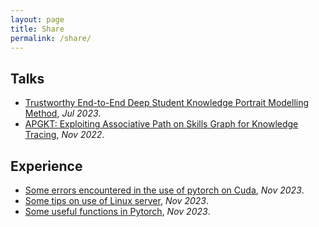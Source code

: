 ```yaml
---
layout: page
title: Share
permalink: /share/
---
```



## Talks
- [Trustworthy End-to-End Deep Student Knowledge Portrait Modelling Method](/share/Talks/CCFAI2023-DKP.pdf), _Jul 2023_.
- [APGKT: Exploiting Associative Path on Skills Graph for Knowledge Tracing](/share/Talks/PRICAI2022-APGKT.pdf), _Nov 2022_.

## Experience
- [Some errors encountered in the use of pytorch on Cuda](/share/Experience/Some_errors_encountered_in_the_use_of_pytorch_on_Cuda.md), _Nov 2023_.
- [Some tips on use of Linux server](/share/Experience/Some_tips_on_use_of_Linux_server.md), _Nov 2023_.
- [Some useful functions in Pytorch](/share/Experience/Some_useful_functions_in_Pytorch.md), _Nov 2023_.


